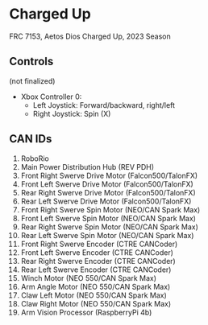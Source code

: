 # Charged Up
FRC 7153, Aetos Dios
Charged Up, 2023 Season

## Controls
(not finalized)
* Xbox Controller 0: 
    * Left Joystick: Forward/backward, right/left
    * Right Joystick: Spin (X)

## CAN IDs
1. RoboRio
2. Main Power Distribution Hub (REV PDH)
3. Front Right Swerve Drive Motor (Falcon500/TalonFX)
4. Front Left Swerve Drive Motor (Falcon500/TalonFX)
5. Rear Right Swerve Drive Motor (Falcon500/TalonFX)
6. Rear Left Swerve Drive Motor (Falcon500/TalonFX)
7. Front Right Swerve Spin Motor (NEO/CAN Spark Max)
8. Front Left Swerve Spin Motor (NEO/CAN Spark Max)
9. Rear Right Swerve Spin Motor (NEO/CAN Spark Max)
10. Rear Left Swerve Spin Motor (NEO/CAN Spark Max)
11. Front Right Swerve Encoder (CTRE CANCoder)
12. Front Left Swerve Encoder (CTRE CANCoder)
13. Rear Right Swerve Encoder (CTRE CANCoder)
14. Rear Left Swerve Encoder (CTRE CANCoder)
15. Winch Motor (NEO 550/CAN Spark Max)
16. Arm Angle Motor (NEO 550/CAN Spark Max)
17. Claw Left Motor (NEO 550/CAN Spark Max)
18. Claw Right Motor (NEO 550/CAN Spark Max)
19. Arm Vision Processor (RaspberryPi 4b)